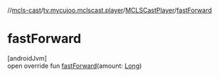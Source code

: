 //[mcls-cast](../../../index.md)/[tv.mycujoo.mclscast.player](../index.md)/[MCLSCastPlayer](index.md)/[fastForward](fast-forward.md)

# fastForward

[androidJvm]\
open override fun [fastForward](fast-forward.md)(amount: [Long](https://kotlinlang.org/api/latest/jvm/stdlib/kotlin/-long/index.html))
